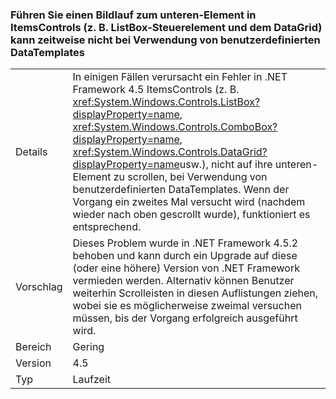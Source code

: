 ### <a name="intermittently-unable-to-scroll-to-bottom-item-in-itemscontrols-like-listbox-and-datagrid-when-using-custom-datatemplates"></a>Führen Sie einen Bildlauf zum unteren-Element in ItemsControls (z. B. ListBox-Steuerelement und dem DataGrid) kann zeitweise nicht bei Verwendung von benutzerdefinierten DataTemplates

|   |   |
|---|---|
|Details|In einigen Fällen verursacht ein Fehler in .NET Framework 4.5 ItemsControls (z. B. <xref:System.Windows.Controls.ListBox?displayProperty=name>, <xref:System.Windows.Controls.ComboBox?displayProperty=name>, <xref:System.Windows.Controls.DataGrid?displayProperty=name>usw.), nicht auf ihre unteren-Element zu scrollen, bei Verwendung von benutzerdefinierten DataTemplates. Wenn der Vorgang ein zweites Mal versucht wird (nachdem wieder nach oben gescrollt wurde), funktioniert es entsprechend.|
|Vorschlag|Dieses Problem wurde in .NET Framework 4.5.2 behoben und kann durch ein Upgrade auf diese (oder eine höhere) Version von .NET Framework vermieden werden. Alternativ können Benutzer weiterhin Scrolleisten in diesen Auflistungen ziehen, wobei sie es möglicherweise zweimal versuchen müssen, bis der Vorgang erfolgreich ausgeführt wird.|
|Bereich|Gering|
|Version|4.5|
|Typ|Laufzeit|

